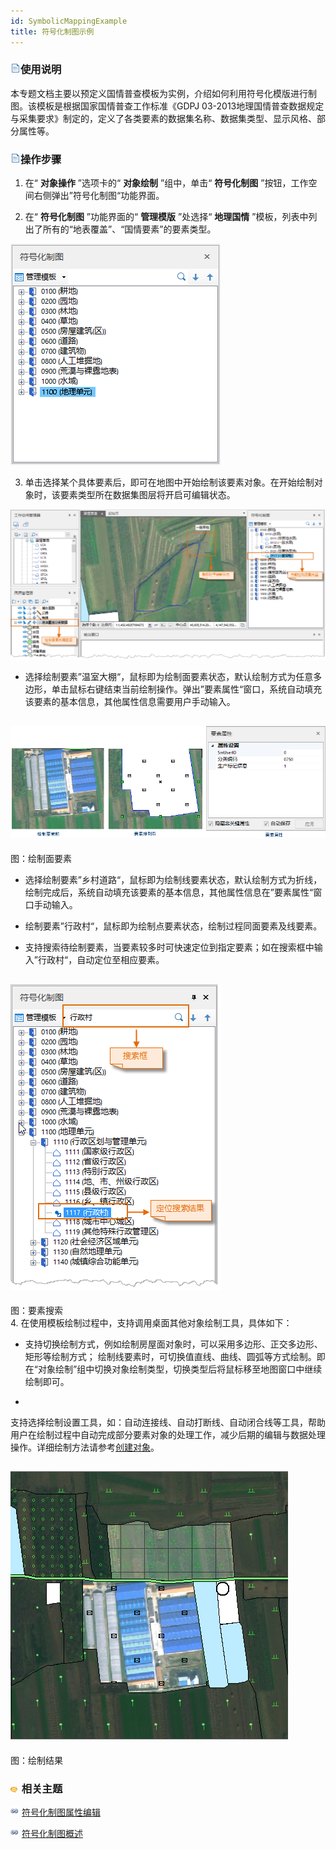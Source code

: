 ```yaml
---
id: SymbolicMappingExample
title: 符号化制图示例  
---  
```

 ### ![](../../../img/read.gif)使用说明



 本专题文档主要以预定义国情普查模板为实例，介绍如何利用符号化模版进行制图。该模板是根据国家国情普查工作标准《GDPJ
03-2013地理国情普查数据规定与采集要求》制定的，定义了各类要素的数据集名称、数据集类型、显示风格、部分属性等。


 ### ![](../../../img/read.gif)操作步骤

1. 在“ **对象操作** ”选项卡的“ **对象绘制** ”组中，单击“ **符号化制图**
”按钮，工作空间右侧弹出”符号化制图“功能界面。

2. 在“ **符号化制图** ”功能界面的“ **管理模版** ”处选择“ **地理国情**
”模板，列表中列出了所有的“地表覆盖”、“国情要素”的要素类型。

![](img/FeatureTemplate.png)  

3. 单击选择某个具体要素后，即可在地图中开始绘制该要素对象。在开始绘制对象时，该要素类型所在数据集图层将开启可编辑状态。

![](img/FeatureSelect.png)  

* 选择绘制要素”温室大棚“，鼠标即为绘制面要素状态，默认绘制方式为任意多边形，单击鼠标右键结束当前绘制操作。弹出”要素属性“窗口，系统自动填充该要素的基本信息，其他属性信息需要用户手动输入。

![](img/RegionFeatureAttribute.png)  
---  
图：绘制面要素  

* 选择绘制要素”乡村道路“，鼠标即为绘制线要素状态，默认绘制方式为折线，绘制完成后，系统自动填充该要素的基本信息，其他属性信息在”要素属性“窗口手动输入。

* 绘制要素”行政村“，鼠标即为绘制点要素状态，绘制过程同面要素及线要素。

* 支持搜索待绘制要素，当要素较多时可快速定位到指定要素；如在搜索框中输入”行政村“，自动定位至相应要素。

![](img/FeatureSearch.png)  
---  
图：要素搜索  
4. 在使用模板绘制过程中，支持调用桌面其他对象绘制工具，具体如下：

* 支持切换绘制方式，例如绘制房屋面对象时，可以采用多边形、正交多边形、矩形等绘制方式；
绘制线要素时，可切换值直线、曲线、圆弧等方式绘制。即在“对象绘制”组中切换对象绘制类型，切换类型后将鼠标移至地图窗口中继续绘制即可。

*
支持选择绘制设置工具，如：自动连接线、自动打断线、自动闭合线等工具，帮助用户在绘制过程中自动完成部分要素对象的处理工作，减少后期的编辑与数据处理操作。详细绘制方法请参考[创建对象](CreateGeometry.htm)。

 ![](img/SymbolResult.png)  
 ---  
 图：绘制结果  
  
 ### ![](../../../img/seealso.png) 相关主题



 ![](../../../img/smalltitle.png)
[符号化制图属性编辑](SymbolicMappingPropertySettings.htm)



 ![](../../../img/smalltitle.png) [符号化制图概述](SymbolicDrawing.htm)

